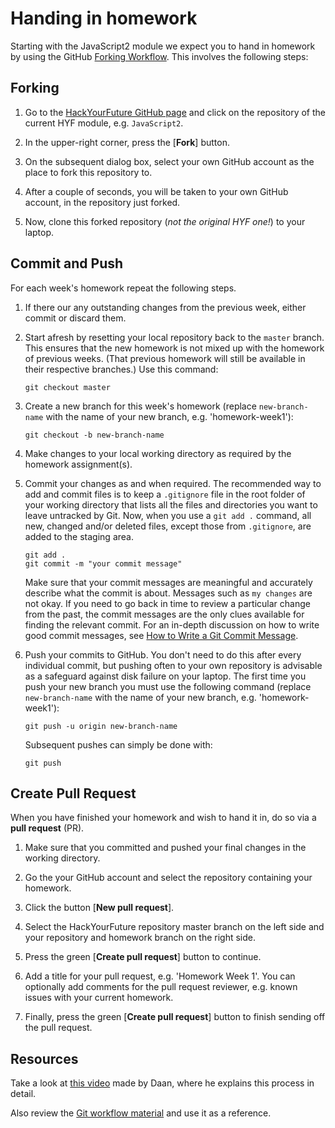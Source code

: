 # Handing in homework

Starting with  the JavaScript2 module we expect you to hand in homework by using the GitHub [Forking Workflow](https://github.com/HackYourFuture/Git/blob/master/Lecture-3.md). This involves the following steps:

## Forking 

1. Go to the [HackYourFuture GitHub page](https://github.com/HackYourFuture) and click on the repository of the current HYF module, e.g. `JavaScript2`.

2. In the upper-right corner, press the [**Fork**] button.

3. On the subsequent dialog box, select your own GitHub account as the place to fork this repository to.

4. After a couple of seconds, you will be taken to your own GitHub account, in the repository just forked.

5. Now, clone this forked repository (_not the original HYF one!_) to your laptop.

## Commit and Push

For each week's homework repeat the following steps.

1. If there our any outstanding changes from the previous week, either commit or discard them.

2. Start afresh by resetting your local repository back to the `master` branch. This ensures that the new homework is not mixed up with the homework of previous weeks. (That previous homework will still be available in their respective branches.) Use this command:

    ```
    git checkout master
    ```

3. Create a new branch for this week's homework (replace `new-branch-name` with the name of your new branch, e.g. 'homework-week1'):

    ```
    git checkout -b new-branch-name
    ```

4. Make changes to your local working directory as required by the homework assignment(s).

5. Commit your changes as and when required. The recommended way to add and commit files is to keep a `.gitignore` file in the root folder of your working directory that lists all the files and directories you want to leave untracked by Git. Now, when you use a `git add .` command, all new, changed and/or deleted files, except those from `.gitignore`, are added to the staging area. 

    ```
    git add .
    git commit -m "your commit message"
    ```

    Make sure that your commit messages are meaningful and accurately describe what the commit is about. Messages such as `my changes` are not okay. If you need to go back in time to review a particular change from the past, the commit messages are the only clues available for finding the relevant commit. For an in-depth discussion on how to write good commit messages, see [How to Write a Git Commit Message](https://chris.beams.io/posts/git-commit/).

6. Push your commits to GitHub. You don't need to do this after every individual commit, but pushing often to your own repository is advisable as a safeguard against disk failure on your laptop. The first time you push your new branch you must use the following command (replace `new-branch-name` with the name of your new branch, e.g. 'homework-week1'):

    ```
    git push -u origin new-branch-name
    ```

    Subsequent pushes can simply be done with:

    ```
    git push
    ```

## Create Pull Request

When you have finished your homework and wish to hand it in, do so via a **pull request** (PR).

1. Make sure that you committed and pushed your final changes in the working directory.

2. Go the your GitHub account and select the repository containing your homework.

3. Click the button [**New pull request**].

4. Select the HackYourFuture repository master branch on the left side and your repository and homework branch on the right side.

5. Press the green [**Create pull request**] button to continue.

6. Add a title for your pull request, e.g. 'Homework Week 1'. You can optionally add comments for the pull request reviewer, e.g. known issues with your current homework.

7. Finally, press the green [**Create pull request**] button to finish sending off the pull request.

## Resources

Take a look at [this video](https://www.youtube.com/watch?v=-o0yomUVVpU)
made by Daan, where he explains this process in detail.

Also review the [Git workflow material](https://github.com/HackYourFuture/Git/blob/master/Lecture-3.md)
and use it as a reference.